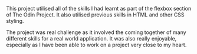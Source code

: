 This project utilised all of the skills I had learnt as part of the flexbox section of The Odin Project. It also utilised
previous skills in HTML and other CSS styling.

The project was real challenge as it involved the coming together of many different skills for a real world application.
It was also really enjoyable, especially as I have been able to work on a project very close to my heart.